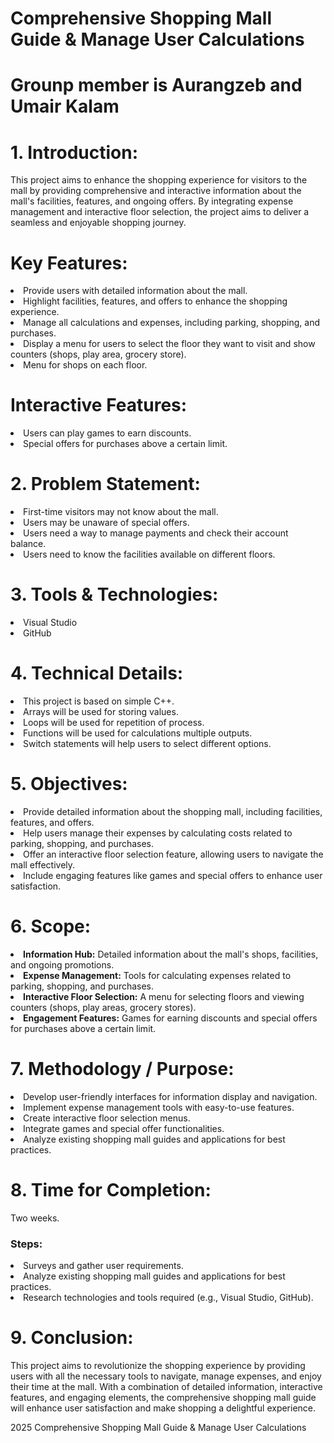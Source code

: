 
 <h1 background-coulor:ligtblue;>Comprehensive Shopping Mall Guide & Manage User Calculations</h1>
<h1 color:navy; margin-left:20px;> Grounp member is   Aurangzeb  and Umair Kalam</h1>
<h1>1. Introduction:</h1>
<p>This project aims to enhance the shopping experience for visitors to the mall by providing comprehensive and interactive information about the mall's facilities, features, and ongoing offers. By integrating expense management and interactive floor selection, the project aims to deliver a seamless and enjoyable shopping journey.</p>
<h1>Key Features:</h1>

<li>Provide users with detailed information about the mall.</li>
<li>Highlight facilities, features, and offers to enhance the shopping experience.</li>
<li>Manage all calculations and expenses, including parking, shopping, and purchases.</li>
<li>Display a menu for users to select the floor they want to visit and show counters (shops, play area, grocery store).</li>
<li>Menu for shops on each floor.</li>
<h1>Interactive Features:</h1>
<li>Users can play games to earn discounts.</li>
<li>Special offers for purchases above a certain limit.</li>
<h1>2. Problem Statement:</h1>
<li>First-time visitors may not know about the mall.</li>
<li>Users may be unaware of special offers.</li>
<li>Users need a way to manage payments and check their account balance.</li>
<li>Users need to know the facilities available on different floors.</li>
<h1>3. Tools & Technologies:</h1>
<li>Visual Studio</li>
<li>GitHub</li>
<h1>4. Technical Details:</h1>
<li>This project is based on simple C++.</li>
<li>Arrays will be used for storing values.</li>
<li>Loops will be used for repetition of process.</li>
<li>Functions will be used for calculations multiple outputs.</li>
<li>Switch statements will help users to select different options.</li>
        

<h1>5. Objectives:</h1>
<li>Provide detailed information about the shopping mall, including facilities, features, and offers.</li>
<li>Help users manage their expenses by calculating costs related to parking, shopping, and purchases.</li>
<li>Offer an interactive floor selection feature, allowing users to navigate the mall effectively.</li>
<li>Include engaging features like games and special offers to enhance user satisfaction.</li>


        
<h1>6. Scope:</h1>

<li><strong>Information Hub:</strong> Detailed information about the mall's shops, facilities, and ongoing promotions.</li>
<li><strong>Expense Management:</strong> Tools for calculating expenses related to parking, shopping, and purchases.</li>
<li><strong>Interactive Floor Selection:</strong> A menu for selecting floors and viewing counters (shops, play areas, grocery stores).</li>
<li><strong>Engagement Features:</strong> Games for earning discounts and special offers for purchases above a certain limit.</li>
<h1>7. Methodology / Purpose:</h1>

<li>Develop user-friendly interfaces for information display and navigation.</li>
<li>Implement expense management tools with easy-to-use features.</li>
<li>Create interactive floor selection menus.</li>
<li>Integrate games and special offer functionalities.</li>
<li>Analyze existing shopping mall guides and applications for best practices.</li>


        
<h1>8. Time for Completion:</h1>
<p>Two weeks.</p>
<h3>Steps:</h3>

<li>Surveys and gather user requirements.</li>
<li>Analyze existing shopping mall guides and applications for best practices.</li>
<li>Research technologies and tools required (e.g., Visual Studio, GitHub).</li>


<h1>9. Conclusion:</h1>
<p>This project aims to revolutionize the shopping experience by providing users with all the necessary tools to navigate, manage expenses, and enjoy their time at the mall. With a combination of detailed information, interactive features, and engaging elements, the comprehensive shopping mall guide will enhance user satisfaction and make shopping a delightful experience.</p>


<p> 2025 Comprehensive Shopping Mall Guide & Manage User Calculations</p>

